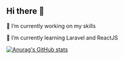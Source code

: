 ## Hi there 👋
<p>🔭 I’m currently working on my skills</p>
<p>🌱 I’m currently learning Laravel and ReactJS</p>

[![Anurag's GitHub stats](https://github-readme-stats.vercel.app/api?username=AlaaMh10)](https://github.com/anuraghazra/github-readme-stats)
